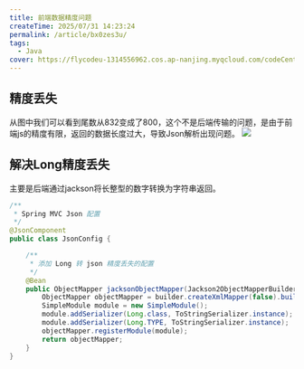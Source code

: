 ```yaml
---
title: 前端数据精度问题
createTime: 2025/07/31 14:23:24
permalink: /article/bx0zes3u/
tags:
  - Java
cover: https://flycodeu-1314556962.cos.ap-nanjing.myqcloud.com/codeCenterImg/7e598d39ffe7f2e174751f73207be9a5.jpg
---
```


## 精度丢失
从图中我们可以看到尾数从832变成了800，这个不是后端传输的问题，是由于前端js的精度有限，返回的数据长度过大，导致Json解析出现问题。
![](https://flycodeu-1314556962.cos.ap-nanjing.myqcloud.com/codeCenterImg/20250731142444.png)

## 解决Long精度丢失
主要是后端通过jackson将长整型的数字转换为字符串返回。
```java
/**
 * Spring MVC Json 配置
 */
@JsonComponent
public class JsonConfig {

    /**
     * 添加 Long 转 json 精度丢失的配置
     */
    @Bean
    public ObjectMapper jacksonObjectMapper(Jackson2ObjectMapperBuilder builder) {
        ObjectMapper objectMapper = builder.createXmlMapper(false).build();
        SimpleModule module = new SimpleModule();
        module.addSerializer(Long.class, ToStringSerializer.instance);
        module.addSerializer(Long.TYPE, ToStringSerializer.instance);
        objectMapper.registerModule(module);
        return objectMapper;
    }
}
```